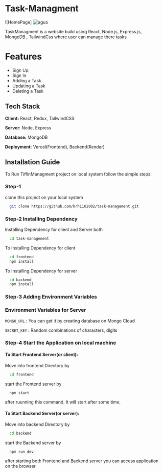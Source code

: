# Task-Managment

![HomePage] ![agua](https://github.com/krh1102002/task-management/assets/99308881/50b16400-06d7-4101-a9ae-7d98ec90ca2a)


TaskManagment
 is a website build using React, Node.js, Express.js, MongoDB , TailwindCss where user can manage there tasks

# Features

- Sign Up
- Sign In
- Adding a Task
- Updating a Task
- Deleting a Task

## Tech Stack

**Client:** React, Redux, TailwindCSS

**Server:** Node, Express

**Database:** MongoDB

**Deployment:** Vercel(Frontend), Backend(Render)

## Installation Guide

To Run TiffinManagment project on local system follow the simple steps:

### Step-1

clone this project on your local system

```bash
  git clone https://github.com/krh1102002/task-management.git
```

### Step-2 Installing Dependency

Installing Dependency for client and Server both

```bash
  cd task-management
```

To Installing Dependency for client

```bash
  cd frontend
  npm install
```

To Installing Dependency for server

```bash
  cd backend
  npm install
```

### Step-3 Adding Environment Variables

### Environment Variables for Server

`MONGO_URL` : You can get it by creating database on Mongo Cloud

`SECRET_KEY` : Random combinations of characters, digits

### Step-4 Start the Application on local machine

#### To Start Frontend Server(or client):

Move into frontend Directory by

```bash
  cd frontend
```

start the Frontend server by

```bash
  npm start
```

after ruunning this command, It will start after some time.

#### To Start Backend Server(or server):

Move into backend Directory by

```bash
  cd backend
```

start the Backend server by

```bash
  npm run dev
```

after starting both Frontend and Backend server you can access application on the browser.

